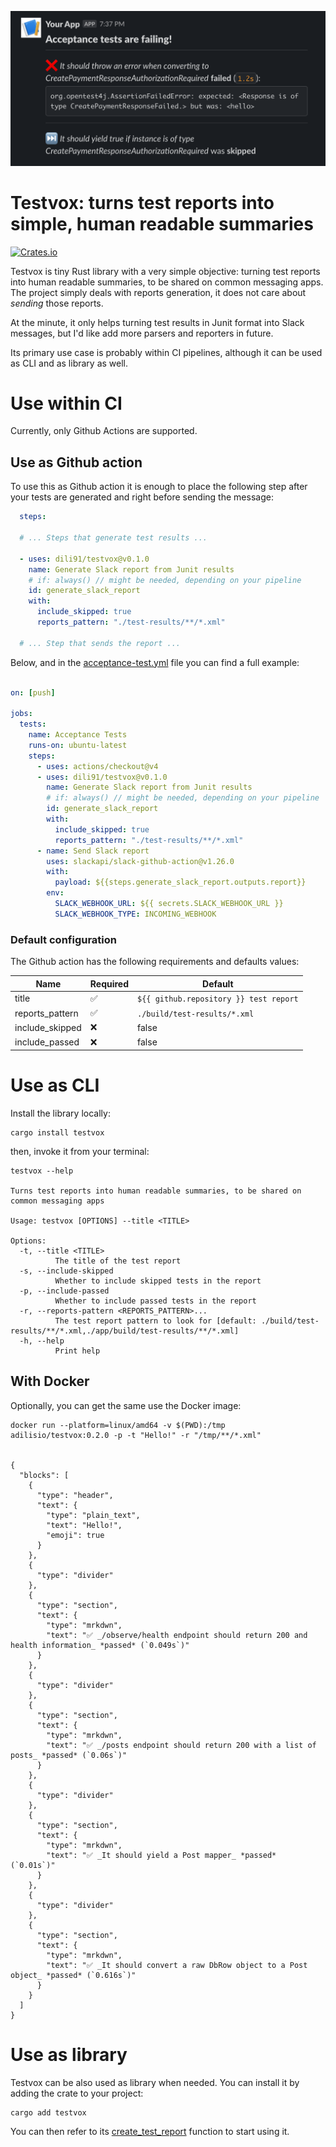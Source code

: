 ![testvox-logo](./images/sample.png)

# Testvox: turns test reports into simple, human readable summaries

[![Crates.io](https://img.shields.io/crates/v/testvox.svg)](https://crates.io/crates/testvox)

Testvox is tiny Rust library with a very simple objective: turning test reports into human readable summaries, to be shared on common messaging apps.
The project simply deals with reports generation, it does not care about *sending* those reports.

At the minute, it only helps turning test results in Junit format into Slack messages, but I'd like add more parsers and reporters in future.

Its primary use case is probably within CI pipelines, although it can be used as CLI and as library as well. 

# Use within CI

Currently, only Github Actions are supported.

## Use as Github action

To use this as Github action it is enough to place the following step after your tests are generated and right before sending the message:
```yaml
  steps:

  # ... Steps that generate test results ...

  - uses: dili91/testvox@v0.1.0
    name: Generate Slack report from Junit results
    # if: always() // might be needed, depending on your pipeline
    id: generate_slack_report
    with:
      include_skipped: true
      reports_pattern: "./test-results/**/*.xml"

  # ... Step that sends the report ...
```

Below, and in the [acceptance-test.yml](./.github/workflows/acceptance_tests.yml) file you can find a full example: 

```yaml

on: [push]

jobs:
  tests:
    name: Acceptance Tests
    runs-on: ubuntu-latest
    steps:
      - uses: actions/checkout@v4
      - uses: dili91/testvox@v0.1.0
        name: Generate Slack report from Junit results
        # if: always() // might be needed, depending on your pipeline
        id: generate_slack_report
        with:
          include_skipped: true
          reports_pattern: "./test-results/**/*.xml"
      - name: Send Slack report
        uses: slackapi/slack-github-action@v1.26.0
        with:
          payload: ${{steps.generate_slack_report.outputs.report}}
        env:
          SLACK_WEBHOOK_URL: ${{ secrets.SLACK_WEBHOOK_URL }}
          SLACK_WEBHOOK_TYPE: INCOMING_WEBHOOK

```

### Default configuration

The Github action has the following requirements and defaults values: 

| Name            | Required           | Default                                |
|-----------------|--------------------|----------------------------------------|
| title           | :white_check_mark: | `${{ github.repository }} test report` |
| reports_pattern | :white_check_mark: | `./build/test-results/*.xml`           |
| include_skipped | :x:                | false                                  |
| include_passed  | :x:                | false                                  |

# Use as CLI

Install the library locally:

```shell
cargo install testvox
```

then, invoke it from your terminal:

```shell
testvox --help

Turns test reports into human readable summaries, to be shared on common messaging apps

Usage: testvox [OPTIONS] --title <TITLE>

Options:
  -t, --title <TITLE>
          The title of the test report
  -s, --include-skipped
          Whether to include skipped tests in the report
  -p, --include-passed
          Whether to include passed tests in the report
  -r, --reports-pattern <REPORTS_PATTERN>...
          The test report pattern to look for [default: ./build/test-results/**/*.xml,./app/build/test-results/**/*.xml]
  -h, --help
          Print help
```

## With Docker

Optionally, you can get the same use the Docker image: 

```shell
docker run --platform=linux/amd64 -v $(PWD):/tmp adilisio/testvox:0.2.0 -p -t "Hello!" -r "/tmp/**/*.xml"


{
  "blocks": [
    {
      "type": "header",
      "text": {
        "type": "plain_text",
        "text": "Hello!",
        "emoji": true
      }
    },
    {
      "type": "divider"
    },
    {
      "type": "section",
      "text": {
        "type": "mrkdwn",
        "text": "✅ _/observe/health endpoint should return 200 and health information_ *passed* (`0.049s`)"
      }
    },
    {
      "type": "divider"
    },
    {
      "type": "section",
      "text": {
        "type": "mrkdwn",
        "text": "✅ _/posts endpoint should return 200 with a list of posts_ *passed* (`0.06s`)"
      }
    },
    {
      "type": "divider"
    },
    {
      "type": "section",
      "text": {
        "type": "mrkdwn",
        "text": "✅ _It should yield a Post mapper_ *passed* (`0.01s`)"
      }
    },
    {
      "type": "divider"
    },
    {
      "type": "section",
      "text": {
        "type": "mrkdwn",
        "text": "✅ _It should convert a raw DbRow object to a Post object_ *passed* (`0.616s`)"
      }
    }
  ]
}
```

# Use as library

Testvox can be also used as library when needed. You can install it by adding the crate to your project: 

```shell
cargo add testvox
```

You can then refer to its [create_test_report](https://docs.rs/testvox/latest/testvox/fn.create_test_report.html) function to start using it.
